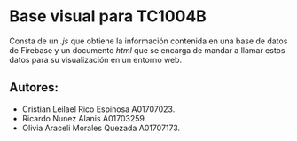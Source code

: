 # Base visual para TC1004B

Consta de un *.js* que obtiene la información contenida en una base de datos de Firebase y un documento *html* que se encarga de mandar a llamar estos datos para su visualización en un entorno web.

## Autores:
* Cristian Leilael Rico Espinosa A01707023.
* Ricardo Nunez Alanis A01703259.
* Olivia Araceli Morales Quezada A01707173.